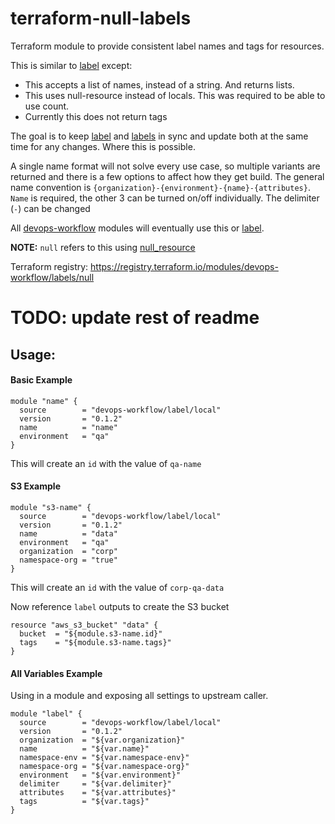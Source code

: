 # terraform-null-labels

Terraform module to provide consistent label names and tags for resources.

This is similar to [label](https://registry.terraform.io/modules/devops-workflow/label/local) except:
- This accepts a list of names, instead of a string. And returns lists.
- This uses null-resource instead of locals. This was required to be able to use count.
- Currently this does not return tags

The goal is to keep [label](https://registry.terraform.io/modules/devops-workflow/label/local) and [labels](https://registry.terraform.io/modules/devops-workflow/labels/null) in sync and update both at the same time for any changes. Where this is possible.

A single name format will not solve every use case, so multiple variants are returned and there is a few options to affect how they get build. The general name convention is `{organization}-{environment}-{name}-{attributes}`. `Name` is required, the other 3 can be turned on/off individually. The delimiter (`-`) can be changed

All [devops-workflow](https://registry.terraform.io/modules/devops-workflow) modules will eventually use this or [label](https://registry.terraform.io/modules/devops-workflow/label/local).

**NOTE:** `null` refers to this using [null_resource](https://www.terraform.io/docs/configuration/locals.html)

Terraform registry: https://registry.terraform.io/modules/devops-workflow/labels/null

# TODO: update rest of readme

## Usage:

#### Basic Example

```hcl
module "name" {
  source        = "devops-workflow/label/local"
  version       = "0.1.2"
  name          = "name"
  environment   = "qa"
}
```
This will create an `id` with the value of `qa-name`

#### S3 Example

```hcl
module "s3-name" {
  source        = "devops-workflow/label/local"
  version       = "0.1.2"
  name          = "data"
  environment   = "qa"
  organization  = "corp"
  namespace-org = "true"
}
```
This will create an `id` with the value of `corp-qa-data`

Now reference `label` outputs to create the S3 bucket

```hcl
resource "aws_s3_bucket" "data" {
  bucket  = "${module.s3-name.id}"
  tags    = "${module.s3-name.tags}"
}
```

#### All Variables Example
Using in a module and exposing all settings to upstream caller.

```hcl
module "label" {
  source        = "devops-workflow/label/local"
  version       = "0.1.2"
  organization  = "${var.organization}"
  name          = "${var.name}"
  namespace-env = "${var.namespace-env}"
  namespace-org = "${var.namespace-org}"
  environment   = "${var.environment}"
  delimiter     = "${var.delimiter}"
  attributes    = "${var.attributes}"
  tags          = "${var.tags}"
}
```
